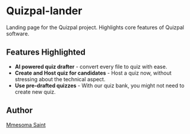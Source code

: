 # Quizpal-lander

Landing page for the Quizpal project. Highlights core features of Quizpal software.

## Features Highlighted
* **AI powered quiz drafter** - convert every file to quiz with ease.
* **Create and Host quiz for candidates** - Host a quiz now, without stressing about the technical aspect.
* **Use pre-drafted quizzes** - With our quiz bank, you might not need to create new quiz.

## Author
[Mmesoma Saint](https://github.com/mmesomasaint)
